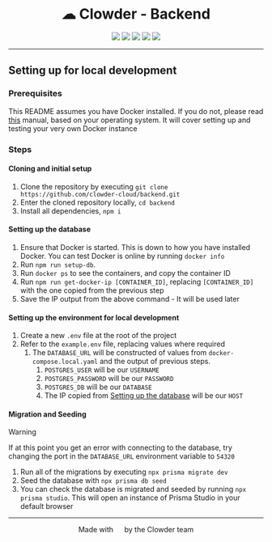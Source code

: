 <h1 align="center">☁ Clowder - Backend</h1>
<p align="center">
<img src="https://img.shields.io/badge/Express.js-%23404d59.svg?logo=express&logoColor=%2361DAFB">
<img src="https://img.shields.io/badge/TypeScript-3178C6?logo=typescript&logoColor=fff">
<img src="https://img.shields.io/badge/Postgres-%23316192.svg?logo=postgresql&logoColor=white">
<img src="https://img.shields.io/badge/Jira-0052CC?logo=jira&logoColor=fff">
<img src="https://img.shields.io/badge/GitHub_Actions-2088FF?logo=github-actions&logoColor=white">
</p>

---

## Setting up for local development

### Prerequisites

This README assumes you have Docker installed. If you do not, please read [this](https://docs.docker.com/engine/install/) manual, based on your operating system. It will cover setting up and testing your very own Docker instance

### Steps

#### Cloning and initial setup

1. Clone the repository by executing `git clone https://github.com/clowder-cloud/backend.git`
2. Enter the cloned repository locally, `cd backend`
3. Install all dependencies, `npm i`

#### Setting up the database

1. Ensure that Docker is started. This is down to how you have installed Docker. You can test Docker is online by running `docker info`
2. Run `npm run setup-db`.
3. Run `docker ps` to see the containers, and copy the container ID
4. Run `npm run get-docker-ip [CONTAINER_ID]`, replacing `[CONTAINER_ID]` with the one copied from the previous step
5. Save the IP output from the above command - It will be used later

#### Setting up the environment for local development

1. Create a new `.env` file at the root of the project
2. Refer to the `example.env` file, replacing values where required
   1. The `DATABASE_URL` will be constructed of values from `docker-compose.local.yaml` and the output of previous steps.
      1. `POSTGRES_USER` will be our `USERNAME`
      2. `POSTGRES_PASSWORD` will be our `PASSWORD`
      3. `POSTGRES_DB` will be our `DATABASE`
      4. The IP copied from [Setting up the database](###-Setting-up-the-database) will be our `HOST`

#### Migration and Seeding

> [!WARNING]  
> If at this point you get an error with connecting to the database, try changing the port in the `DATABASE_URL` environment variable to `54320`

1. Run all of the migrations by executing `npx prisma migrate dev`
2. Seed the database with `npx prisma db seed`
3. You can check the database is migrated and seeded by running `npx prisma studio`. This will open an instance of Prisma Studio in your default browser

---

<p align="center">Made with <img height="14" src="https://emoji.lgbt/assets/svg/gay-heart.svg"/> by the Clowder team